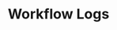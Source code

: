 ---
redirect: "/docs/my-user-account/workflow-tasks/workflow-logs/workflow-logs.html"
title: "Workflow Logs"
order: 4
---